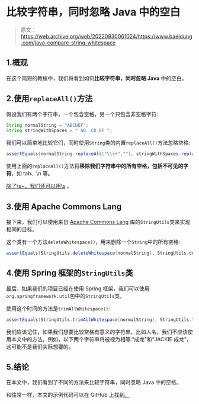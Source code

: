 # 比较字符串，同时忽略 Java 中的空白

> 原文：<https://web.archive.org/web/20220930061024/https://www.baeldung.com/java-compare-string-whitespace>

## 1.概观

在这个简短的教程中，我们将看到如何**比较字符串，同时忽略 Java** 中的空白。

## 2.使用`replaceAll()`方法

假设我们有两个字符串，一个包含空格，另一个只包含非空格字符:

```java
String normalString = "ABCDEF";
String stringWithSpaces = " AB  CD EF ";
```

我们可以简单地比较它们，同时使用`String`类的内置`replaceAll()`方法忽略空格:

```java
assertEquals(normalString.replaceAll("\\s+",""), stringWithSpaces.replaceAll("\\s+",""));
```

使用上面的`replaceAll()`方法将**移除我们字符串中的所有空格，包括不可见的字符**，如 tab、\n 等。

[除了\s+，我们还可以用\s](/web/20221208143815/https://www.baeldung.com/java-regex-s-splus) 。

## 3.使用 Apache Commons Lang

接下来，我们可以使用来自 [Apache Commons Lang](/web/20221208143815/https://www.baeldung.com/java-commons-lang-3) 库的`StringUtils`类来实现相同的目标。

这个类有一个方法`deleteWhitespace()`，用来删除一个`String`中的所有空格:

```java
assertEquals(StringUtils.deleteWhitespace(normalString), StringUtils.deleteWhitespace(stringWithSpaces));
```

## 4.使用 Spring 框架的`StringUtils`类

最后，如果我们的项目已经在使用 Spring 框架，我们可以使用`org.springframework.util`包中的`StringUtils`类。

使用这个时间的方法是`trimAllWhitespace()`:

```java
assertEquals(StringUtils.trimAllWhitespace(normalString), StringUtils.trimAllWhitespace(stringWithSpaces));
```

我们应该记住，如果我们想要比较空格有意义的字符串，比如人名，我们不应该使用本文中的方法。例如，以下两个字符串将被视为相等:“成龙”和“JACKIE 成龙”，这可能不是我们实际想要的。

## 5.结论

在本文中，我们看到了不同的方法来比较字符串，同时忽略 Java 中的空格。

和往常一样，本文的示例代码可以在 GitHub 上找到[。](https://web.archive.org/web/20221208143815/https://github.com/eugenp/tutorials/tree/master/core-java-modules/core-java-string-operations-4)
